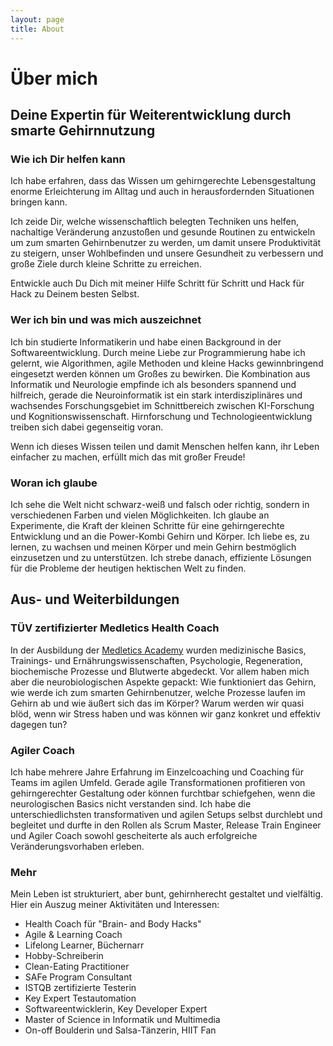 ```yaml
---
layout: page
title: About
---
```

                                                                                                
# Über mich

## Deine Expertin für Weiterentwicklung durch smarte Gehirnnutzung

### Wie ich Dir helfen kann
Ich habe erfahren, dass das Wissen um gehirngerechte Lebensgestaltung enorme Erleichterung im Alltag und auch in herausfordernden Situationen bringen kann.

Ich zeide Dir, welche wissenschaftlich belegten Techniken uns helfen, nachaltige Veränderung anzustoßen und gesunde Routinen zu entwickeln um zum smarten Gehirnbenutzer zu werden, um damit unsere Produktivität zu steigern, unser Wohlbefinden und unsere Gesundheit zu verbessern und große Ziele durch kleine Schritte zu erreichen. 

Entwickle auch Du Dich mit meiner Hilfe Schritt für Schritt und Hack für Hack zu Deinem besten Selbst. 


### Wer ich bin und was mich auszeichnet 
Ich bin studierte Informatikerin und habe einen Background in der Softwareentwicklung.
Durch meine Liebe zur Programmierung habe ich gelernt, wie Algorithmen, agile Methoden und kleine Hacks gewinnbringend eingesetzt werden können um Großes zu bewirken.
Die Kombination aus Informatik und Neurologie empfinde ich als besonders spannend und hilfreich, gerade die Neuroinformatik ist ein stark interdisziplinäres und wachsendes Forschungsgebiet im Schnittbereich zwischen KI-Forschung und Kognitionswissenschaft.
Hirnforschung und Technologieentwicklung treiben sich dabei gegenseitig voran.
          
Wenn ich dieses Wissen teilen und damit Menschen helfen kann, ihr Leben einfacher zu machen, erfüllt mich das mit großer Freude!

### Woran ich glaube
Ich sehe die Welt nicht schwarz-weiß und falsch oder richtig, sondern in verschiedenen Farben und vielen Möglichkeiten.
Ich glaube an Experimente, die Kraft der kleinen Schritte für eine gehirngerechte Entwicklung und an die Power-Kombi Gehirn und Körper.
Ich liebe es, zu lernen, zu wachsen und meinen Körper und mein Gehirn bestmöglich einzusetzen und zu unterstützen.
Ich strebe danach, effiziente Lösungen für die Probleme der heutigen hektischen Welt zu finden. 

## Aus- und Weiterbildungen

### TÜV zertifizierter Medletics Health Coach
In der Ausbildung der [Medletics Academy](https://medletics-academy.de) wurden medizinische Basics, Trainings- und Ernährungswissenschaften, Psychologie, Regeneration, biochemische Prozesse und Blutwerte abgedeckt. 
Vor allem haben mich aber die neurobiologischen Aspekte gepackt: Wie funktioniert das Gehirn, wie werde ich zum smarten Gehirnbenutzer, welche Prozesse laufen im Gehirn ab und wie äußert sich das im Körper? Warum werden wir quasi blöd, wenn wir Stress haben und was können wir ganz konkret und effektiv dagegen tun?

### Agiler Coach
Ich habe mehrere Jahre Erfahrung im Einzelcoaching und Coaching für Teams im agilen Umfeld. Gerade agile Transformationen profitieren von gehirngerechter Gestaltung oder können furchtbar schiefgehen, wenn die neurologischen Basics nicht verstanden sind.
Ich habe die unterschiedlichsten transformativen und agilen Setups selbst durchlebt und begleitet und durfte in den Rollen als Scrum Master, Release Train Engineer und Agiler Coach sowohl gescheiterte als auch erfolgreiche Veränderungsvorhaben erleben. 

### Mehr
Mein Leben ist strukturiert, aber bunt, gehirnherecht gestaltet und vielfältig. Hier ein Auszug meiner Aktivitäten und Interessen:

- Health Coach für "Brain- and Body Hacks"
- Agile & Learning Coach
- Lifelong Learner, Büchernarr
- Hobby-Schreiberin
- Clean-Eating Practitioner
- SAFe Program Consultant
- ISTQB zertifizierte Testerin
- Key Expert Testautomation 
- Softwareentwicklerin, Key Developer Expert
- Master of Science in Informatik und Multimedia
- On-off Boulderin und Salsa-Tänzerin, HIIT Fan


